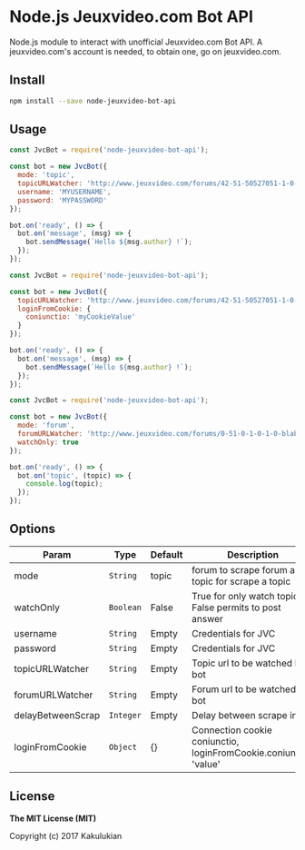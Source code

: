 # Node.js Jeuxvideo.com Bot API

Node.js module to interact with unofficial Jeuxvideo.com Bot API. A jeuxvideo.com's account is needed, to obtain one, go on jeuxvideo.com.

## Install

```bash
npm install --save node-jeuxvideo-bot-api
```

## Usage

```js
const JvcBot = require('node-jeuxvideo-bot-api');

const bot = new JvcBot({
  mode: 'topic',
  topicURLWatcher: 'http://www.jeuxvideo.com/forums/42-51-50527051-1-0-1-0-mode-la-dictature-de-la-moderation.htm',
  username: 'MYUSERNAME',
  password: 'MYPASSWORD'
});

bot.on('ready', () => {
  bot.on('message', (msg) => {
    bot.sendMessage(`Hello ${msg.author} !`);
  });
});
```

```js
const JvcBot = require('node-jeuxvideo-bot-api');

const bot = new JvcBot({
  topicURLWatcher: 'http://www.jeuxvideo.com/forums/42-51-50527051-1-0-1-0-mode-la-dictature-de-la-moderation.htm',
  loginFromCookie: {
    coniunctio: 'myCookieValue'
  }
});

bot.on('ready', () => {
  bot.on('message', (msg) => {
    bot.sendMessage(`Hello ${msg.author} !`);
  });
});
```

```js
const JvcBot = require('node-jeuxvideo-bot-api');

const bot = new JvcBot({
  mode: 'forum',
  forumURLWatcher: 'http://www.jeuxvideo.com/forums/0-51-0-1-0-1-0-blabla-18-25-ans.htm',
  watchOnly: true
});

bot.on('ready', () => {
  bot.on('topic', (topic) => {
    console.log(topic);
  });
});
```
## Options
| Param | Type | Default | Description |
| --- | --- | --- | --- |
| mode | <code>String</code> | topic | forum to scrape forum and topic for scrape a topic
| watchOnly | <code>Boolean</code> | False | True for only watch topics, False permits to post answer|
| username | <code>String</code> | Empty | Credentials for JVC|
| password | <code>String</code> | Empty | Credentials for JVC|
| topicURLWatcher | <code>String</code> | Empty | Topic url to be watched by bot|
| forumURLWatcher | <code>String</code> | Empty | Forum url to be watched by bot|
| delayBetweenScrap | <code>Integer</code> | Empty | Delay between scrape in ms|
| loginFromCookie | <code>Object</code> | {} | Connection cookie coniunctio, loginFromCookie.coniunctio: 'value'
## License

**The MIT License (MIT)**

Copyright (c) 2017 Kakulukian
